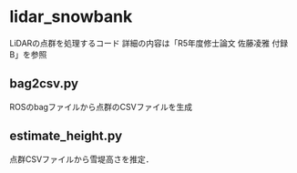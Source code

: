 # lidar_snowbank
LiDARの点群を処理するコード
詳細の内容は「R5年度修士論文 佐藤凌雅 付録B」を参照

## bag2csv.py
ROSのbagファイルから点群のCSVファイルを生成

## estimate_height.py
点群CSVファイルから雪堤高さを推定．

